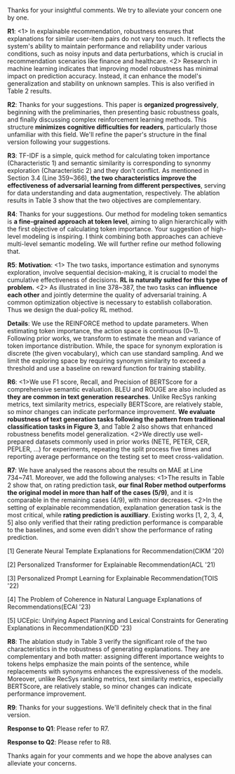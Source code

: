 Thanks for your insightful comments. We try to alleviate your concern one by one.

**R1**: <1> In explainable recommendation, robustness ensures that explanations for similar user-item pairs do not vary too much. It reflects the system's ability to maintain performance and reliability under various conditions, such as noisy inputs and data perturbations, which is crucial in recommendation scenarios like finance and healthcare. <2> Research in machine learning indicates that improving model robustness has minimal impact on prediction accuracy. Instead, it can enhance the model's generalization and stability on unknown samples. This is also verified in Table 2 results.

**R2**: Thanks for your suggestions. This paper is **organized progressively**, beginning with the preliminaries, then presenting basic robustness goals, and finally discussing complex reinforcement learning methods. This structure **minimizes cognitive difficulties for readers**, particularly those unfamiliar with this field. We'll refine the paper's structure in the final version following your suggestions.

**R3**: TF-IDF is a simple, quick method for calculating token importance (Characteristic 1) and semantic similarity is corresponding to synonmy exploration (Characteristic 2) and they don't conflict. As mentioned in Section 3.4 (Line 359~366), **the two characteristics improve the effectiveness of adversarial learning from different perspectives**, serving for data understanding and data augmentation, respectively. The ablation results in Table 3 show that the two objectives are complementary.

**R4**: Thanks for your suggestions. Our method for modeling token semantics is **a fine-grained approach at token level**, aiming to align hierarchically with the first objective of calculating token importance. Your suggestion of high-level modeling is inspiring. I think combining both approaches can achieve multi-level semantic modeling. We will further refine our method following that.

**R5**: **Motivation**: <1> The two tasks, importance estimation and synonyms exploration, involve sequential decision-making, it is crucial to model the cumulative effectiveness of decisions. **RL is naturally suited for this type of problem.** <2> As illustrated in line 378\~387, the two tasks can **influence each other** and jointly determine the quality of adversarial training. A common optimization objective is necessary to establish collaboration. Thus we design the dual-policy RL method. 

**Details**: We use the REINFORCE method to update parameters. When estimating token importance, the action space is continuous (0\~1). Following prior works, we transform to estimate the mean and variance of token importance distribution. While, the space for synonym exploration is discrete (the given vocabulary), which can use standard sampling. And we limit the exploring space by requiring synonym similarity to exceed a threshold and use a baseline on reward function for training stability.

**R6**: <1>We use F1 score, Recall, and Precision of BERTScore for a comprehensive semantic evaluation. BLEU and ROUGE are also included as **they are common in text generation researches**. Unlike RecSys ranking metrics, text similarity metrics, especially BERTScore, are relatively stable, so minor changes can indicate performance improvement. **We evaluate robustness of text generation tasks following the pattern from traditional classification tasks in Figure 3**, and Table 2 also shows that enhanced robustness benefits model generalization. <2>We directly use well-prepared datasets commonly used in prior works (NETE, PETER, CER, PEPLER, ...) for experiments, repeating the split process five times and reporting average performance on the testing set to meet cross-validation.

**R7**: We have analysed the reasons about the results on MAE at Line 734~741. Moreover, we add the following analyses: <1>The results in Table 2 show that, on rating prediction task, **our final Rober method outperforms the original model in more than half of the cases (5/9)**, and it is comparable in the remaining cases (4/9), with minor decreases. <2>In the setting of explainable recommendation, explanation generation task is the most critical, while **rating prediction is auxilliary**. Existing works [1, 2, 3, 4, 5] also only verified that their rating prediction performance is comparable to the baselines, and some even didn't show the performance of rating prediction.

[1] Generate Neural Template Explanations for Recommendation(CIKM '20)

[2] Personalized Transformer for Explainable Recommendation(ACL '21)

[3] Personalized Prompt Learning for Explainable Recommendation(TOIS '22)

[4] The Problem of Coherence in Natural Language Explanations of Recommendations(ECAI '23)

[5] UCEpic: Unifying Aspect Planning and Lexical Constraints for Generating Explanations in Recommendation(KDD '23)

**R8**: The ablation study in Table 3 verify the significant role of the two characteristics in the robustness of generating explanations. They are complementary and both matter: assigning different importance weights to tokens helps emphasize the main points of the sentence, while replacements with synonyms enhances the expressiveness of the models. Moreover, unlike RecSys ranking metrics, text similarity metrics, especially BERTScore, are relatively stable, so minor changes can indicate performance improvement.

**R9**: Thanks for your suggestions. We'll definitely check that in the final version.

**Response to Q1**: Please refer to R7.

**Response to Q2**: Please refer to R8.

Thanks again for your comments and we hope the above analyses can alleviate your concerns.
